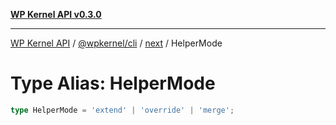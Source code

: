 [**WP Kernel API v0.3.0**](../../../../../README.md)

---

[WP Kernel API](../../../../../README.md) / [@wpkernel/cli](../../../README.md) / [next](../README.md) / HelperMode

# Type Alias: HelperMode

```ts
type HelperMode = 'extend' | 'override' | 'merge';
```
